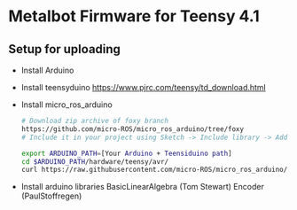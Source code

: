 # Metalbot Firmware for Teensy 4.1

## Setup for uploading
  - Install Arduino
  - Install teensyduino 
    https://www.pjrc.com/teensy/td_download.html
  - Install micro_ros_arduino
    ```bash
    # Download zip archive of foxy branch
    https://github.com/micro-ROS/micro_ros_arduino/tree/foxy
    # Include it in your project using Sketch -> Include library -> Add .ZIP Library...

    export ARDUINO_PATH=[Your Arduino + Teensiduino path]
    cd $ARDUINO_PATH/hardware/teensy/avr/
    curl https://raw.githubusercontent.com/micro-ROS/micro_ros_arduino/foxy/extras/patching_boards/platform_teensy.txt > platform.txt
    ```

  - Install arduino libraries
    BasicLinearAlgebra (Tom Stewart)
    Encoder (PaulStoffregen)
